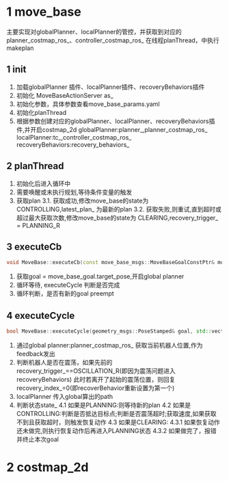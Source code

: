 # 1 move_base 

主要实现对globalPlanner、localPlanner的管控，并获取到对应的planner_costmap_ros_、controller_costmap_ros_
在线程planThread，中执行makeplan

## 1 init 

1. 加载globalPlanner 插件、localPlanner插件、recoveryBehaviors插件
2. 初始化 MoveBaseActionServer as_ 
3. 初始化参数，具体参数查看move_base_params.yaml
4. 初始化planThread
5. 根据参数创建对应的globalPlanner、localPlanner、recoveryBehaviors插件,并开启costmap_2d
	globalPlanner:planner_,planner_costmap_ros_
	localPlanner:tc_,controller_costmap_ros_ 
	recoveryBehaviors:recovery_behaviors_

## 2 planThread

1. 初始化后进入循环中
2. 需要唤醒或未执行规划,等待条件变量的触发
3. 获取plan
3.1. 获取成功,修改move_base的state为CONTROLLING,latest_plan_ 为最新的plan
3.2. 获取失败,则重试,直到超时或超过最大获取次数,修改move_base的state为 CLEARING,recovery_trigger_ = PLANNING_R

## 3 executeCb

```c++
void MoveBase::executeCb(const move_base_msgs::MoveBaseGoalConstPtr& move_base_goal)
```
1. 获取goal = move_base_goal.target_pose,开启global planner
2. 循环等待, executeCycle 判断是否完成
3. 循环判断，是否有新的goal preempt

## 4 executeCycle

```c++
bool MoveBase::executeCycle(geometry_msgs::PoseStamped& goal, std::vector<geometry_msgs::PoseStamped>& global_plan){
```

1. 通过global planner:planner_costmap_ros_ 获取当前机器人位置,作为feedback发出
2. 判断机器人是否在震荡，如果先前的 recovery_trigger_==OSCILLATION_R(即因为震荡问题进入recoveryBehaviors)
此时若离开了起始的震荡位置，则回复recovery_index_=0(即recoverBehavior重新设置为第一个)
3. localPlanner 传入global算出的path
4. 判断状态state_
4.1 如果是PLANNING:则等待新的plan
4.2 如果是CONTROLLING:判断是否抵达目标点;判断是否震荡超时;获取速度,如果获取不到且获取超时，则触发恢复动作
4.3 如果是CLEARING:
4.3.1 如果恢复动作还未做完,则执行恢复动作后再进入PLANNING状态
4.3.2 如果做完了，报错并终止本次goal

# 2 costmap_2d
